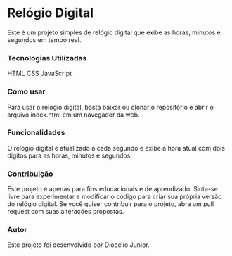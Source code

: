 # Relógio Digital
Este é um projeto simples de relógio digital que exibe as horas, minutos e segundos em tempo real.

### Tecnologias Utilizadas
HTML
CSS
JavaScript
### Como usar
Para usar o relógio digital, basta baixar ou clonar o repositório e abrir o arquivo index.html em um navegador da web.

### Funcionalidades
O relógio digital é atualizado a cada segundo e exibe a hora atual com dois dígitos para as horas, minutos e segundos.

### Contribuição
Este projeto é apenas para fins educacionais e de aprendizado. Sinta-se livre para experimentar e modificar o código para criar sua própria versão do relógio digital. Se você quiser contribuir para o projeto, abra um pull request com suas alterações propostas.

### Autor
Este projeto foi desenvolvido por Diocelio Junior.
